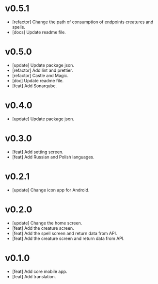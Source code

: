 # v0.5.1

- [refactor] Change the path of consumption of endpoints creatures and spells.
- [docs] Update readme file.

# v0.5.0

- [update] Update package json.
- [refactor] Add lint and prettier.
- [refactor] Castle and Magic.
- [doc] Update readme file.
- [feat] Add Sonarqube.

# v0.4.0

- [update] Update package json.

# v0.3.0

- [feat] Add setting screen.
- [feat] Add Russian and Polish languages.

# v0.2.1

- [update] Change icon app for Android.

# v0.2.0

- [update] Change the home screen.
- [feat] Add the creature screen.
- [feat] Add the spell screen and return data from API.
- [feat] Add the creature screen and return data from API.

# v0.1.0

- [feat] Add core mobile app.
- [feat] Add translation.

